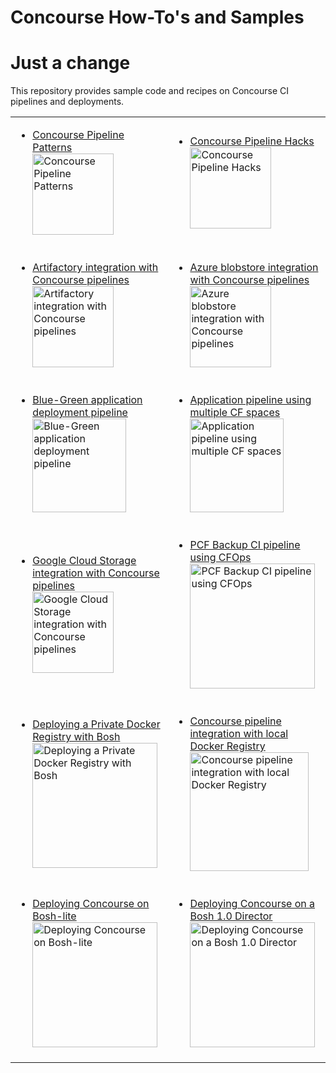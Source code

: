 # Concourse How-To's and Samples
# Just a change

This repository provides sample code and recipes on Concourse CI pipelines and deployments.

<table border=0>
<tr sytle="background-color:#ffffff !important;">
<td>
<ul><li><a href="https://github.com/pivotalservices/concourse-pipeline-samples/tree/master/concourse-pipeline-patterns">Concourse Pipeline Patterns<br>
<img src="https://raw.githubusercontent.com/lsilvapvt/misc-support-files/master/docs/images/pipeline-patterns-02.png" alt="Concourse Pipeline Patterns" width="130"/></a></li></ul>
</td>
<td>
<ul><li><a href="https://github.com/pivotalservices/concourse-pipeline-samples/tree/master/concourse-pipeline-hacks">Concourse Pipeline Hacks<br>
<img src="https://raw.githubusercontent.com/lsilvapvt/misc-support-files/master/docs/icons/pipeline-hacks.png" alt="Concourse Pipeline Hacks" width="130"/></a></li></ul>
</td>
</tr>

<tr sytle="background-color:#ffffff !important;">
<td>
<ul><li><a href="https://github.com/pivotalservices/concourse-pipeline-samples/tree/master/artifactory-integration">Artifactory integration with Concourse pipelines<br>
<img src="https://raw.githubusercontent.com/pivotalservices/concourse-pipeline-samples/master/common/images/concourse-and-artifactory.png" alt="Artifactory integration with Concourse pipelines" width="130"/></a></li></ul>
</td>
<td>
<ul><li><a href="https://github.com/pivotalservices/concourse-pipeline-samples/tree/master/azure-blobstore-integration">Azure blobstore integration with Concourse pipelines<br>
<img src="https://raw.githubusercontent.com/pivotalservices/concourse-pipeline-samples/master/common/images/concourse-and-azureblob.png" alt="Azure blobstore integration with Concourse pipelines" width="130"/></a></li></ul>
</td>
</tr>

<tr sytle="background-color:#ffffff !important;">
<td>
<ul><li><a href="https://github.com/pivotalservices/concourse-pipeline-samples/tree/master/blue-green-app-deployment">Blue-Green application deployment pipeline<br>
<img src="https://raw.githubusercontent.com/pivotalservices/concourse-pipeline-samples/master/common/images/bg-pipeline-icon.jpg" alt="Blue-Green application deployment pipeline" width="150"/></a></li></ul>
</td>
<td>
<ul><li><a href="https://github.com/lsilvapvt/sample-app-pipeline">Application pipeline using multiple CF spaces<br>
<img src="https://raw.githubusercontent.com/pivotalservices/concourse-pipeline-samples/master/common/images/multi-spaces-pipeline.jpg" alt="Application pipeline using multiple CF spaces" width="150"/></a></li></ul>
</td>
</tr>

<tr sytle="background-color:#ffffff !important;">
<td>
<ul><li><a href="https://github.com/pivotalservices/concourse-pipeline-samples/tree/master/google-cloud-storage-integration">Google Cloud Storage integration with Concourse pipelines<br>
<img src="https://raw.githubusercontent.com/pivotalservices/concourse-pipeline-samples/master/common/images/concourse-and-gcs.png" alt="Google Cloud Storage integration with Concourse pipelines" width="130"/></a></li></ul>
</td>
<td>
<ul><li><a href="https://github.com/pivotalservices/concourse-pipeline-samples/tree/master/pcf-cfops-backup">PCF Backup CI pipeline using CFOps<br>
<img src="https://raw.githubusercontent.com/pivotalservices/concourse-pipeline-samples/master/common/images/cfops-pipeline.jpg" alt="PCF Backup CI pipeline using CFOps" width="200"/></a></li></ul>
</td>
</tr>

<tr sytle="background-color:#ffffff !important;">
<td>
<ul><li><a href="https://github.com/pivotalservices/concourse-pipeline-samples/tree/master/private-docker-registry/docker-registry-release">Deploying a Private Docker Registry with Bosh<br>
<img src="https://raw.githubusercontent.com/pivotalservices/concourse-pipeline-samples/master/common/images/docker-and-bosh.jpg" alt="Deploying a Private Docker Registry with Bosh" width="200"/></a></li></ul>
</td>
<td>
<ul><li><a href="https://github.com/pivotalservices/concourse-pipeline-samples/tree/master/private-docker-registry">Concourse pipeline integration with local Docker Registry<br>
<img src="https://raw.githubusercontent.com/pivotalservices/concourse-pipeline-samples/master/common/images/concourse-and-private-registry.jpg" alt="Concourse pipeline integration with local Docker Registry" width="190"/></a></li></ul>
</td>
</tr>

<tr sytle="background-color:#ffffff !important;">
<td>
<ul><li><a href="https://github.com/pivotalservices/concourse-pipeline-samples/tree/master/concourse-on-bosh-lite">Deploying Concourse on Bosh-lite<br>
<img src="https://raw.githubusercontent.com/pivotalservices/concourse-pipeline-samples/master/common/images/concourse-and-bosh-lite.jpg" alt="Deploying Concourse on Bosh-lite" width="200"/></a></li></ul>
</td>
<td>
<ul><li><a href="https://github.com/pivotalservices/concourse-pipeline-samples/tree/master/concourse-on-bosh-1.0">Deploying Concourse on a Bosh 1.0 Director<br>
<img src="https://raw.githubusercontent.com/pivotalservices/concourse-pipeline-samples/master/common/images/concourse-and-bosh-1.0.jpg" alt="Deploying Concourse on a Bosh 1.0 Director" width="200"/></a></li></ul>
</td>
</tr>

</table>
